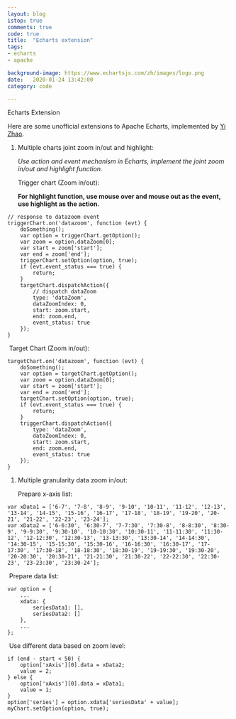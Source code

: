```yaml
---
layout: blog
istop: true
comments: true
code: true
title:  "Echarts extension"
tags:
- echarts
- apache

background-image: https://www.echartsjs.com/zh/images/logo.png
date:   2020-01-24 13:42:00
category: code

---
```


Echarts Extension



Here are some unofficial extensions to Apache Echarts, implemented by [Yi Zhao](<https://scottyi.club/about?yi>).

1. Multiple charts joint zoom in/out and highlight:

   *Use action and event mechanism in Echarts, implement the joint zoom in/out and highlight function.*

   Trigger chart (Zoom in/out):

   **For highlight function, use mouse over and mouse out as  the event, use highlight as the action.**

```
// response to datazoom event
triggerChart.on('datazoom', function (evt) {
    doSomething();
    var option = triggerChart.getOption();
    var zoom = option.dataZoom[0];
    var start = zoom['start'];
    var end = zoom['end'];
    triggerChart.setOption(option, true);
    if (evt.event_status === true) {
        return;
    }
	targetChart.dispatchAction({
		// dispatch dataZoom 
        type: 'dataZoom',
        dataZoomIndex: 0,
        start: zoom.start,
        end: zoom.end,
        event_status: true
    });
}
```

​	Target Chart (Zoom in/out): 

```
targetChart.on('datazoom', function (evt) {
    doSomething();
    var option = targetChart.getOption();
    var zoom = option.dataZoom[0];
    var start = zoom['start'];
    var end = zoom['end'];
    targetChart.setOption(option, true);
    if (evt.event_status === true) {
        return;
    }
    triggerChart.dispatchAction({
        type: 'dataZoom',
        dataZoomIndex: 0,
        start: zoom.start,
        end: zoom.end,
        event_status: true
    });
}
```

1. Multiple granularity data zoom in/out: 

   Prepare x-axis list:

```
var xData1 = ['6-7', '7-8', '8-9', '9-10', '10-11', '11-12', '12-13', '13-14', '14-15', '15-16', '16-17', '17-18', '18-19', '19-20', '20-21', '21-22', '22-23', '23-24'];
var xData2 = ['6-6:30', '6:30-7', '7-7:30', '7:30-8', '8-8:30', '8:30-9', '9-9:30', '9:30-10', '10-10:30', '10:30-11', '11-11:30', '11:30-12', '12-12:30', '12:30-13', '13-13:30', '13:30-14', '14-14:30', '14:30-15', '15-15:30', '15:30-16', '16-16:30', '16:30-17', '17-17:30', '17:30-18', '18-18:30', '18:30-19', '19-19:30', '19:30-20', '20-20:30', '20:30-21', '21-21:30', '21:30-22', '22-22:30', '22:30-23', '23-23:30', '23:30-24'];
```

​	Prepare data list:

```
var option = {
    ...
    xdata: {
        seriesData1: [],
        seriesData2: []
    },
    ...
};
```

​	Use different data based on zoom level:

```
if (end - start < 50) {
    option['xAxis'][0].data = xData2;
    value = 2;
} else {
    option['xAxis'][0].data = xData1;
    value = 1;
}
option['series'] = option.xdata['seriesData' + value];
myChart.setOption(option, true);
```